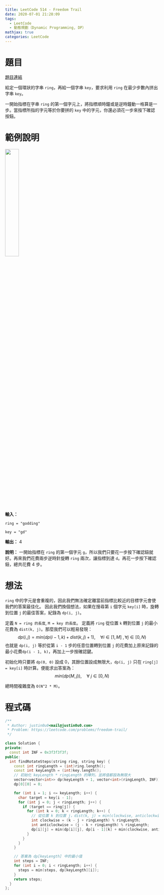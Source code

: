 ```yaml
---
title: LeetCode 514 - Freedom Trail
date: 2020-07-01 21:28:09
tags:
  - LeetCode
  - 動態規劃（Dynamic Programming, DP）
mathjax: true
categories: LeetCode
---
```


# 題目
[題目連結](https://leetcode.com/problems/freedom-trail/)

給定一個環狀的字串 `ring`，再給一個字串 `key`，要求利用 `ring` 在最少步數內拼出字串 `key`。

一開始指標在字串 `ring` 的第一個字元上，將指標順時鐘或是逆時鐘動一格算是一步。當指標所指的字元等於你要拼的 `key` 中的字元，你還必須花一步來按下確認按鈕。

# 範例說明
<img src="https://assets.leetcode.com/uploads/2018/10/22/ring.jpg" width="30%" />
<!-- more -->

**輸入：**

`ring = "godding"`

`key = "gd"`

**輸出：** 4

**說明：** 一開始指標在 `ring` 的第一個字元 `g`，所以我們只要花一步按下確認鈕就好。再來我們花費兩步逆時針旋轉 `ring` 兩次，讓指標到達 `d`。再花一步按下確認鈕，總共花費 4 步。

# 想法
`ring` 中的字元是會重複的，因此我們無法確定離當前指標比較近的目標字元會使我們的答案最佳化。
因此我們換個想法，如果在搜尋第 `i` 個字元 `key[i]` 時，旋轉到位置 `j` 的最佳答案，紀錄為 `dp(i, j)`。

定義 `N = ring 的長度`, `M = key 的長度`。
定義將 `ring` 從位置 `k` 轉到位置 `j` 的最小花費為 `dist(k, j)`。那麼我們可以輕易發現：
$$dp(i, j) = min(dp(i - 1,k)+dist(k,j)+1), \quad \forall i \in [1, M]\ ,\forall j \in [0, N) $$
也就是 `dp(i, j)` 等於從第 `i - 1` 步的任意位置轉到位置 `j` 的花費加上原來記錄的最小花費`dp(i - 1, k)`，再加上一步按確認鍵。

初始化時只要將 `dp(0, 0)` 設成 0，其餘位置設成無限大，`dp(i, j)` 只在 `ring[j] = key[i]` 時計算。便能求出答案為：
$$min(dp(M, j)), \quad \forall\ j \in [0, N)$$

總時間複雜度為 `O(N^2 * M)`。

# 程式碼
```cpp
/**
 * Author: justin0u0<mail@justin0u0.com>
 * Problem: https://leetcode.com/problems/freedom-trail/
 */

class Solution {
private:
  const int INF = 0x3f3f3f3f;
public:
  int findRotateSteps(string ring, string key) {
    const int ringLength = (int)ring.length();
    const int keyLength = (int)key.length();
    // 初始化 keyLength * ringLength 的陣列，並將值都設為無限大
    vector<vector<int>> dp(keyLength + 1, vector<int>(ringLength, INF));
    dp[0][0] = 0;

    for (int i = 1; i <= keyLength; i++) {
      char target = key[i - 1];
      for (int j = 0; j < ringLength; j++) {
        if (target == ring[j]) {
          for (int k = 0; k < ringLength; k++) {
            // 從位置 k 到位置 j，dist(k, j) = min(clockwise, anticlockwise) + 1
            int clockwise = (k - j + ringLength) % ringLength;
            int anticlockwise = (j - k + ringLength) % ringLength;
            dp[i][j] = min(dp[i][j], dp[i - 1][k] + min(clockwise, anticlockwise) + 1);
          }
        }
      }
    }

    // 答案為 dp[keyLength] 中的最小值
    int steps = INF;
    for (int i = 0; i < ringLength; i++) {
      steps = min(steps, dp[keyLength][i]);
    }
    return steps;
  }
};

```
